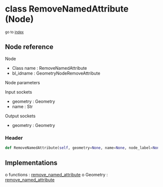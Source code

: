 # class RemoveNamedAttribute (Node)

<sub>go to [index](/docs/index.md)</sub>

## Node reference

Node
 - Class name : RemoveNamedAttribute
 - bl_idname : GeometryNodeRemoveAttribute

Node parameters

Input sockets
 - geometry : Geometry
 - name : Str

Output sockets
 - geometry : Geometry

### Header

``` python
def RemoveNamedAttribute(self, geometry=None, name=None, node_label=None, node_color=None):
```

## Implementations

o functions : [remove_named_attribute](#remove_named_attribute)
o Geometry : [remove_named_attribute](#remove_named_attribute) 

